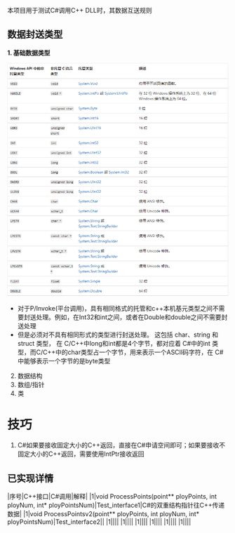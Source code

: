﻿本项目用于测试C#调用C++ DLL时，其数据互送规则

## 数据封送类型

**1. 基础数据类型**

![](doc/CSharp调用动态链接库(DLL)-20230704210547-1.png)

   - 对于P/Invoke(平台调用)，具有相同格式的托管和c++本机基元类型之间不需要封送处理。例如，在Int32和int之间，或者在Double和double之间不需要封送处理
   - 但是必须对不具有相同形式的类型进行封送处理。 这包括 char、string 和 struct 类型， 在 C/C++中long和int都是4个字节，都对应着 C#中的int 类型，而C/C++中的char类型占一个字节，用来表示一个ASCII码字符，在 C#中能够表示一个字节的是byte类型

2. 数据结构
3. 数组/指针
4. 类

# 技巧

1. C#如果要接收固定大小的C++返回，直接在C#申请空间即可；如果要接收不固定大小的C++返回，需要使用IntPtr接收返回


## 已实现详情

|序号|C++接口|C#调用|解释|
|1|void ProcessPoints(point** ployPoints, int ployNum, int* ployPointsNum)|Test_interface1|C#的双重结构指针往C++传递数据|
|1|void ProcessPointsv2(point** ployPoints, int ployNum, int* ployPointsNum)|Test_interface2||
|1||||
|1||||
|1||||
|1||||
|1||||
|1||||

